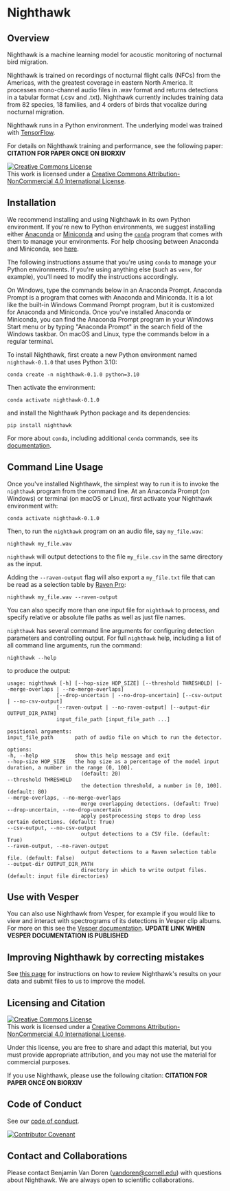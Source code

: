 Nighthawk
=========

## Overview

Nighthawk is a machine learning model for acoustic monitoring of nocturnal bird migration. 

Nighthawk is trained on recordings of nocturnal flight calls (NFCs) from the Americas, with the greatest coverage in eastern North America. It processes mono-channel audio files in .wav format and returns detections in a tabular format (.csv and .txt). Nighthawk currently includes training data from 82 species, 18 families, and 4 orders of birds that vocalize during nocturnal migration.

Nighthawk runs in a Python environment. The underlying model was trained with [TensorFlow](tensorflow.org). 

For details on Nighthawk training and performance, see the following paper:
**CITATION FOR PAPER ONCE ON BIORXIV**

<a rel="license" href="http://creativecommons.org/licenses/by-nc/4.0/"><img alt="Creative Commons License" style="border-width:0" src="https://i.creativecommons.org/l/by-nc/4.0/88x31.png" /></a><br />This work is licensed under a <a rel="license" href="http://creativecommons.org/licenses/by-nc/4.0/">Creative Commons Attribution-NonCommercial 4.0 International License</a>.

## Installation

We recommend installing and using Nighthawk in its own Python environment.
If you're new to Python environments, we suggest installing either
[Anaconda](https://www.anaconda.com/download) or
[Miniconda](https://docs.conda.io/en/latest/miniconda.html) and using
the [`conda`](https://docs.conda.io/projects/conda/en/stable/) program
that comes with them to manage your environments. For help choosing
between Anaconda and Miniconda, see
[here](https://conda.io/projects/conda/en/stable/user-guide/install/download.html).

The following instructions assume that you're using `conda` to manage
your Python environments. If you're using anything else (such as `venv`,
for example), you'll need to modify the instructions accordingly.

On Windows, type the commands below in an Anaconda Prompt. Anaconda
Prompt is a program that comes with Anaconda and Miniconda. It is a
lot like the built-in Windows Command Prompt program, but it is
customized for Anaconda and Miniconda. Once you've installed Anaconda
or Miniconda, you can find the Anaconda Prompt program in your Windows
Start menu or by typing "Anaconda Prompt" in the search field of the
Windows taskbar. On macOS and Linux, type the commands below in a regular
terminal.

To install Nighthawk, first create a new Python environment named
`nighthawk-0.1.0` that uses Python 3.10:

    conda create -n nighthawk-0.1.0 python=3.10

Then activate the environment:

    conda activate nighthawk-0.1.0

and install the Nighthawk Python package and its dependencies:

    pip install nighthawk

For more about `conda`, including additional `conda` commands, see its
[documentation](https://docs.conda.io/projects/conda/en/stable/).

## Command Line Usage

Once you've installed Nighthawk, the simplest way to run it is to invoke
the `nighthawk` program from the command line. At an Anaconda Prompt
(on Windows) or terminal (on macOS or Linux), first activate your
Nighthawk environment with:

    conda activate nighthawk-0.1.0

Then, to run the `nighthawk` program on an audio file, say `my_file.wav`:

    nighthawk my_file.wav

`nighthawk` will output detections to the file `my_file.csv` in the
same directory as the input.

Adding the `--raven-output` flag will also export a `my_file.txt` file
that can be read as a selection table by
[Raven Pro](https://ravensoundsoftware.com/software/raven-pro/):

    nighthawk my_file.wav --raven-output

You can also specify more than one input file for `nighthawk` to process,
and specify relative or absolute file paths as well as just file names.

`nighthawk` has several command line arguments for configuring detection
parameters and controlling output. For full `nighthawk` help, including a
list of all command line arguments, run the command:

    nighthawk --help
  
to produce the output:

    usage: nighthawk [-h] [--hop-size HOP_SIZE] [--threshold THRESHOLD] [--merge-overlaps | --no-merge-overlaps]
                    [--drop-uncertain | --no-drop-uncertain] [--csv-output | --no-csv-output]
                    [--raven-output | --no-raven-output] [--output-dir OUTPUT_DIR_PATH]
                    input_file_path [input_file_path ...]

    positional arguments:
    input_file_path       path of audio file on which to run the detector.

    options:
    -h, --help            show this help message and exit
    --hop-size HOP_SIZE   the hop size as a percentage of the model input duration, a number in the range (0, 100].
                            (default: 20)
    --threshold THRESHOLD
                            the detection threshold, a number in [0, 100]. (default: 80)
    --merge-overlaps, --no-merge-overlaps
                            merge overlapping detections. (default: True)
    --drop-uncertain, --no-drop-uncertain
                            apply postprocessing steps to drop less certain detections. (default: True)
    --csv-output, --no-csv-output
                            output detections to a CSV file. (default: True)
    --raven-output, --no-raven-output
                            output detections to a Raven selection table file. (default: False)
    --output-dir OUTPUT_DIR_PATH
                            directory in which to write output files. (default: input file directories)

## Use with Vesper
  
You can also use Nighthawk from Vesper, for example if you would like to
view and interact with spectrograms of its detections in Vesper clip albums.
For more on this see the
[Vesper documentation](https://vesper.readthedocs.io/en/latest/).
**UPDATE LINK WHEN VESPER DOCUMENTATION IS PUBLISHED**

## Improving Nighthawk by correcting mistakes

See [this page](instructions/feedback/model_feedback.md) for instructions on how to review Nighthawk's results on your data and submit files to us to improve the model.

## Licensing and Citation

<a rel="license" href="http://creativecommons.org/licenses/by-nc/4.0/"><img alt="Creative Commons License" style="border-width:0" src="https://i.creativecommons.org/l/by-nc/4.0/88x31.png" /></a><br />This work is licensed under a <a rel="license" href="http://creativecommons.org/licenses/by-nc/4.0/">Creative Commons Attribution-NonCommercial 4.0 International License</a>.

Under this license, you are free to share and adapt this material, but you must provide appropriate attribution, and you may not use the material for commercial purposes.
  
If you use Nighthawk, please use the following citation:
**CITATION FOR PAPER ONCE ON BIORXIV**

## Code of Conduct

See our [code of conduct](CODE_OF_CONDUCT.md).

[![Contributor Covenant](https://img.shields.io/badge/Contributor%20Covenant-2.1-4baaaa.svg)](code_of_conduct.md) 

## Contact and Collaborations

Please contact Benjamin Van Doren (vandoren@cornell.edu) with questions about Nighthawk. We are always open to scientific collaborations.  

<!-- ![Image of Zenodo DOI badge](https://zenodo.org/badge/DOI/DOIHERE) -->

